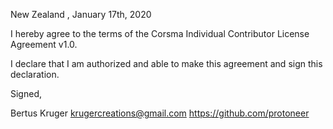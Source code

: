 New Zealand , January 17th, 2020

I hereby agree to the terms of the Corsma Individual Contributor License Agreement v1.0.

I declare that I am authorized and able to make this agreement and sign this declaration.

Signed,

Bertus Kruger  krugercreations@gmail.com https://github.com/protoneer
